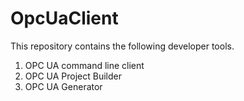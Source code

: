 # OpcUaClient

This repository contains the following developer tools.


1. OPC UA command line client
2. OPC UA Project Builder
3. OPC UA Generator 
